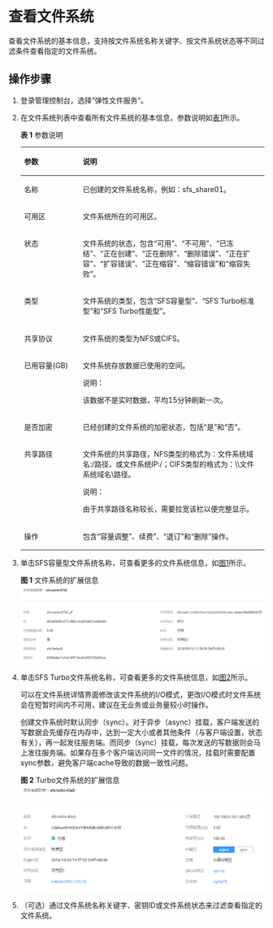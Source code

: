 # 查看文件系统<a name="ZH-CN_TOPIC_0103068358"></a>

查看文件系统的基本信息，支持按文件系统名称关键字、按文件系统状态等不同过滤条件查看指定的文件系统。

## 操作步骤<a name="section029319391613"></a>

1.  登录管理控制台，选择“弹性文件服务“。
2.  在文件系统列表中查看所有文件系统的基本信息，参数说明如[表1](#table37365828114557)所示。

    **表 1**  参数说明

    <a name="table37365828114557"></a>
    <table><thead align="left"><tr id="row19122233114557"><th class="cellrowborder" valign="top" width="24.060000000000002%" id="mcps1.2.3.1.1"><p id="p48573226114557"><a name="p48573226114557"></a><a name="p48573226114557"></a>参数</p>
    </th>
    <th class="cellrowborder" valign="top" width="75.94%" id="mcps1.2.3.1.2"><p id="p42117262114557"><a name="p42117262114557"></a><a name="p42117262114557"></a>说明</p>
    </th>
    </tr>
    </thead>
    <tbody><tr id="row43511042114557"><td class="cellrowborder" valign="top" width="24.060000000000002%" headers="mcps1.2.3.1.1 "><p id="p34733515114557"><a name="p34733515114557"></a><a name="p34733515114557"></a>名称</p>
    </td>
    <td class="cellrowborder" valign="top" width="75.94%" headers="mcps1.2.3.1.2 "><p id="p61951365114557"><a name="p61951365114557"></a><a name="p61951365114557"></a>已创建的文件系统名称，例如：sfs_share01。</p>
    </td>
    </tr>
    <tr id="row38769363537"><td class="cellrowborder" valign="top" width="24.060000000000002%" headers="mcps1.2.3.1.1 "><p id="p08761636185312"><a name="p08761636185312"></a><a name="p08761636185312"></a>可用区</p>
    </td>
    <td class="cellrowborder" valign="top" width="75.94%" headers="mcps1.2.3.1.2 "><p id="p48761636105311"><a name="p48761636105311"></a><a name="p48761636105311"></a>文件系统所在的可用区。</p>
    </td>
    </tr>
    <tr id="row20691380114557"><td class="cellrowborder" valign="top" width="24.060000000000002%" headers="mcps1.2.3.1.1 "><p id="p65389082114557"><a name="p65389082114557"></a><a name="p65389082114557"></a>状态</p>
    </td>
    <td class="cellrowborder" valign="top" width="75.94%" headers="mcps1.2.3.1.2 "><p id="p62024260114557"><a name="p62024260114557"></a><a name="p62024260114557"></a>文件系统的状态，包含“可用”、“不可用”、“已冻结”、“正在创建”、“正在删除”、“删除错误”、“正在扩容”、“扩容错误”、“正在缩容”、“缩容错误”和“缩容失败”。</p>
    </td>
    </tr>
    <tr id="row14779614193918"><td class="cellrowborder" valign="top" width="24.060000000000002%" headers="mcps1.2.3.1.1 "><p id="p1779121416399"><a name="p1779121416399"></a><a name="p1779121416399"></a>类型</p>
    </td>
    <td class="cellrowborder" valign="top" width="75.94%" headers="mcps1.2.3.1.2 "><p id="p17791914113913"><a name="p17791914113913"></a><a name="p17791914113913"></a>文件系统的类型，包含“SFS容量型”、“SFS Turbo标准型”和“SFS Turbo性能型”。</p>
    </td>
    </tr>
    <tr id="row20249422122817"><td class="cellrowborder" valign="top" width="24.060000000000002%" headers="mcps1.2.3.1.1 "><p id="p166491045144519"><a name="p166491045144519"></a><a name="p166491045144519"></a>共享协议</p>
    </td>
    <td class="cellrowborder" valign="top" width="75.94%" headers="mcps1.2.3.1.2 "><p id="p564924517452"><a name="p564924517452"></a><a name="p564924517452"></a>文件系统的类型为NFS或CIFS。</p>
    </td>
    </tr>
    <tr id="row194991729112817"><td class="cellrowborder" valign="top" width="24.060000000000002%" headers="mcps1.2.3.1.1 "><p id="p574319178464"><a name="p574319178464"></a><a name="p574319178464"></a>已用容量(GB)</p>
    </td>
    <td class="cellrowborder" valign="top" width="75.94%" headers="mcps1.2.3.1.2 "><p id="p812032619571"><a name="p812032619571"></a><a name="p812032619571"></a>文件系统存放数据已使用的空间。</p>
    <div class="note" id="note1212052685716"><a name="note1212052685716"></a><a name="note1212052685716"></a><span class="notetitle"> 说明： </span><div class="notebody"><p id="p912082695710"><a name="p912082695710"></a><a name="p912082695710"></a>该数据不是实时数据，平均15分钟刷新一次。</p>
    </div></div>
    </td>
    </tr>
    <tr id="row15695362119"><td class="cellrowborder" valign="top" width="24.060000000000002%" headers="mcps1.2.3.1.1 "><p id="p1556983618112"><a name="p1556983618112"></a><a name="p1556983618112"></a>是否加密</p>
    </td>
    <td class="cellrowborder" valign="top" width="75.94%" headers="mcps1.2.3.1.2 "><p id="p1956943691114"><a name="p1956943691114"></a><a name="p1956943691114"></a>已经创建的文件系统的加密状态，包括“是”和“否”。</p>
    </td>
    </tr>
    <tr id="row65429735114557"><td class="cellrowborder" valign="top" width="24.060000000000002%" headers="mcps1.2.3.1.1 "><p id="p65317149114557"><a name="p65317149114557"></a><a name="p65317149114557"></a>共享路径</p>
    </td>
    <td class="cellrowborder" valign="top" width="75.94%" headers="mcps1.2.3.1.2 "><p id="p32469441078"><a name="p32469441078"></a><a name="p32469441078"></a>文件系统的共享路径，NFS类型的格式为：文件系统域名:/路径，或文件系统IP:/；CIFS类型的格式为：\\文件系统域名\路径。</p>
    <div class="note" id="note6962192620914"><a name="note6962192620914"></a><a name="note6962192620914"></a><span class="notetitle"> 说明： </span><div class="notebody"><p id="p1196315261698"><a name="p1196315261698"></a><a name="p1196315261698"></a>由于共享路径名称较长，需要拉宽该栏以便完整显示。</p>
    </div></div>
    </td>
    </tr>
    <tr id="row27443506111522"><td class="cellrowborder" valign="top" width="24.060000000000002%" headers="mcps1.2.3.1.1 "><p id="p46592934111528"><a name="p46592934111528"></a><a name="p46592934111528"></a>操作</p>
    </td>
    <td class="cellrowborder" valign="top" width="75.94%" headers="mcps1.2.3.1.2 "><p id="p1783616313514"><a name="p1783616313514"></a><a name="p1783616313514"></a>包含“容量调整”、续费”、“退订”和“删除”操作。</p>
    </td>
    </tr>
    </tbody>
    </table>

3.  单击SFS容量型文件系统名称，可查看更多的文件系统信息，如[图1](#fig18803172318342)所示。

    **图 1**  文件系统的扩展信息<a name="fig18803172318342"></a>  
    ![](figures/文件系统的扩展信息.png "文件系统的扩展信息")

4.  单击SFS Turbo文件系统名称，可查看更多的文件系统信息，如[图2](#fig465882013239)所示。

    可以在文件系统详情界面修改该文件系统的I/O模式，更改I/O模式时文件系统会在短暂时间内不可用，建议在无业务或业务量较小时操作。

    创建文件系统时默认同步（sync）。对于异步（async）挂载，客户端发送的写数据会先缓存在内存中，达到一定大小或者其他条件（与客户端设置，状态有关），再一起发往服务端。而同步（sync）挂载，每次发送的写数据则会马上发往服务端。如果存在多个客户端访问同一文件的情况，挂载时需要配置sync参数，避免客户端cache导致的数据一致性问题。

    **图 2**  Turbo文件系统的扩展信息<a name="fig465882013239"></a>  
    ![](figures/Turbo文件系统的扩展信息.png "Turbo文件系统的扩展信息")

5.  （可选）通过文件系统名称关键字、密钥ID或文件系统状态来过滤查看指定的文件系统。


